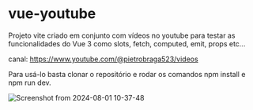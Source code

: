 # vue-youtube

Projeto vite criado em conjunto com vídeos no youtube para testar as funcionalidades do Vue 3 como slots, fetch, computed, emit, props etc...

canal: https://www.youtube.com/@pietrobraga523/videos

Para usá-lo basta clonar o repositório e rodar os comandos npm install e npm run dev.

![Screenshot from 2024-08-01 10-37-48](https://github.com/user-attachments/assets/9ca6d557-221a-4627-9fe6-5f3740725370)
